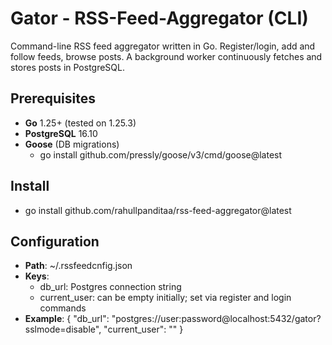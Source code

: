 # Gator - RSS-Feed-Aggregator (CLI)

Command-line RSS feed aggregator written in Go. Register/login, add and follow feeds, browse posts. A background worker continuously fetches and stores posts in PostgreSQL.

## Prerequisites
- **Go** 1.25+ (tested on 1.25.3)
- **PostgreSQL** 16.10
- **Goose** (DB migrations)
  - go install github.com/pressly/goose/v3/cmd/goose@latest

## Install
- go install github.com/rahullpanditaa/rss-feed-aggregator@latest

## Configuration
- **Path**: ~/.rssfeedcnfig.json
- **Keys**:
  - db_url: Postgres connection string
  - current_user: can be empty initially; set via register and login commands
- **Example**:
  {
    "db_url": "postgres://user:password@localhost:5432/gator?sslmode=disable",
    "current_user": ""
  }